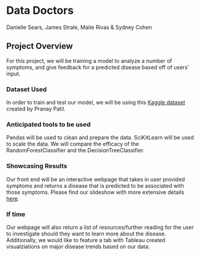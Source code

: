 # Data Doctors
Danielle Sears, James Strale, Maite Rivas & Sydney Cohen 

## Project Overview
For this project, we will be training a model to analyze a number of symptoms, and give feedback for a predicted disease based off of users' input.

### Dataset Used 
In order to train and test our model, we will be using this [Kaggle dataset](https://www.kaggle.com/datasets/itachi9604/disease-symptom-description-dataset) created by Pranay Patil. 

### Anticipated tools to be used
Pandas will be used to clean and prepare the data. SciKitLearn will be used to scale the data. We will compare the efficacy of the RandomForestClassifier and the DecisionTreeClassifier. 

### Showcasing Results
Our front end will be an interactive webpage that takes in user provided symptoms and returns a disease that is predicted to be associated with those symptoms. Please find our slideshow with more extensive details [here](https://docs.google.com/presentation/d/1vGISH59ENi883PPaczwJf3Uf1-MP1FOmoFwQ7Pr13cg/edit?usp=sharing).

### If time
Our webpage will also return a list of resources/further reading for the user to investigate should they want to learn more about the disease. Additionally, we would like to feature a tab with Tableau created visualziations on major disease trends based on our data. 
